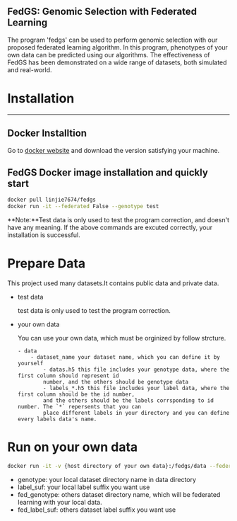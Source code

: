 FedGS: Genomic Selection with Federated Learning
---
​The program 'fedgs' can be used to perform genomic selection with our proposed federated learning algorithm. In this program, phenotypes of your own data can be predicted using our algorithms. The effectiveness of FedGS has been demonstrated on a wide range of datasets, both simulated and real-world.

# Installation
---
## Docker Installtion
Go to [docker website](https://www.docker.com/) and download the version satisfying your machine.
## FedGS Docker image installation and quickly start
```bash
docker pull linjie7674/fedgs
docker run -it --federated False --genotype test 
```
**Note:**Test data is only used to test the program correction, and doesn't have any meaning. If the above commands are excuted correctly, your installation is successful.

# Prepare Data
This project used many datasets.It contains public data and private data.
- test data

    test data is only used to test the program correction. 
- your own data
    
    You can use your own data, which must be orginized by follow strcture.
    
    ```
    - data
        - dataset_name your dataset name, which you can define it by yourself
            - datas.h5 this file includes your genotype data, where the first column should represent id 
            number, and the others should be genotype data
            - labels_*.h5 this file includes your label data, where the first column should be the id number,
            and the others should be the labels corrsponding to id number. The `*` repersents that you can
            place different labels in your directory and you can define every labels data's name.
    ```

# Run on your own data
```bash
docker run -it -v {host directory of your own data}:/fedgs/data --federated True --genotype {local dataset name} --label_suf {local label suffix} --fed_genotyp {others dataset name} --fed_label_suf {others label suffix}
```

- genotype: your local dataset directory name in data directory
- label_suf: your local label suffix you want use 
- fed_genotype: others dataset directory name, which will be federated learning with your local data.
- fed_label_suf: others dataset label suffix you want use
